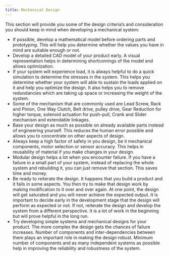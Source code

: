 ```yaml
---
title: Mechanical Design
---
```

This section will provide you some of the design criteria’s and consideration you should keep in mind when developing a mechanical system:
- If possible, develop a mathematical model before ordering parts and prototyping. This will help you determine whether the values you have in mind are suitable enough or not.
- Develop a detailed CAD model of your product early. A visual representation helps in determining shortcomings of the model and allows optimization.
- If your system will experience load, it is always helpful to do a quick simulation to determine the stresses in the system. This helps you determine whether your system will able to sustain the loads applied on it and help you optimize the design. It also helps you to remove redundancies which are taking up space or increasing the weight of the system.
- Some of the mechanism that are commonly used are Lead Screw, Rack and Pinion, One Way Clutch, Belt drive, pulley drive, Gear Reduction for higher torque, solenoid actuation for push-pull, Crank and Slider mechanism and extendable linkages.
- Base your design as much as possible on already available parts instead of engineering yourself. This reduces the human error possible and allows you to concentrate on other aspects of design.
- Always keep a high factor of safety in you design, be it mechanical components, motor selection or sensor accuracy. This helps in reusability of material if you make changes in your design.
- Modular design helps a lot when you encounter failure. If you have a failure in a small part of your system, instead of replacing the whole system and rebuilding it, you can just remove that section. This saves time and money.
- Be ready to reiterate the design. It happens that you build a product and it fails in some aspects. You then try to make that design work by making modification to it over and over again. At one point, the design will get saturated and you will never achieve the expected output. It is important to decide early in the development stage that the design will perform as expected or not. If not, reiterate the design and develop the system from a different perspective. It is a lot of work in the beginning but will prove helpful in the long run.
- Try developing simple systems and mechanical designs for your product. The more complex the design gets the chances of failure increases. Number of components and inter-dependencies between them plays an important role in making the design robust. Minimum number of components and as many independent systems as possible help in improving the reliability and robustness of the system.
